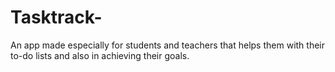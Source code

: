 # Tasktrack-
An app made especially for students and teachers that helps them with their to-do lists and also in achieving their goals.
